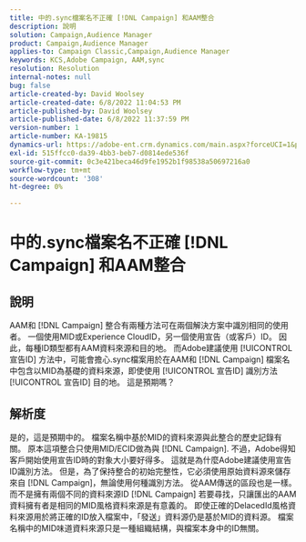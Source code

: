 ```yaml
---
title: 中的.sync檔案名不正確 [!DNL Campaign] 和AAM整合
description: 說明
solution: Campaign,Audience Manager
product: Campaign,Audience Manager
applies-to: Campaign Classic,Campaign,Audience Manager
keywords: KCS,Adobe Campaign, AAM,sync
resolution: Resolution
internal-notes: null
bug: false
article-created-by: David Woolsey
article-created-date: 6/8/2022 11:04:53 PM
article-published-by: David Woolsey
article-published-date: 6/8/2022 11:37:59 PM
version-number: 1
article-number: KA-19815
dynamics-url: https://adobe-ent.crm.dynamics.com/main.aspx?forceUCI=1&pagetype=entityrecord&etn=knowledgearticle&id=7dd5f164-7fe7-ec11-bb3c-000d3a3b1f18
exl-id: 515ffcc0-da39-4bb3-beb7-d0814ede536f
source-git-commit: 0c3e421beca46d9fe1952b1f98538a50697216a0
workflow-type: tm+mt
source-wordcount: '308'
ht-degree: 0%

---
```


# 中的.sync檔案名不正確 [!DNL Campaign] 和AAM整合

## 說明


AAM和 [!DNL Campaign] 整合有兩種方法可在兩個解決方案中識別相同的使用者。 一個使用MID或Experience CloudID，另一個使用宣告（或客戶）ID。 因此，每種ID類型都有AAM資料來源和目的地。 而Adobe建議使用 [!UICONTROL 宣告ID] 方法中，可能會擔心.sync檔案用於在AAM和 [!DNL Campaign] 檔案名中包含以MID為基礎的資料來源，即使使用 [!UICONTROL 宣告ID] 識別方法 [!UICONTROL 宣告ID] 目的地。 這是預期嗎？


## 解析度


是的，這是預期中的。 檔案名稱中基於MID的資料來源與此整合的歷史記錄有關。 原本這項整合只使用MID/ECID做為與 [!DNL Campaign]. 不過，Adobe得知客戶開始使用宣告ID時的對象大小要好得多。 這就是為什麼Adobe建議使用宣告ID識別方法。 但是，為了保持整合的初始完整性，它必須使用原始資料源來儲存來自 [!DNL Campaign]，無論使用何種識別方法。 從AAM傳送的區段也是一樣。 而不是擁有兩個不同的資料來源ID [!DNL Campaign] 若要尋找，只讓匯出的AAM資料擁有者是相同的MID風格資料來源是有意義的。 即使正確的DelacedId風格資料來源用於將正確的ID放入檔案中，「發送」資料源仍是基於MID的資料源。 檔案名稱中的MID味道資料來源只是一種組織結構，與檔案本身中的ID無關。
